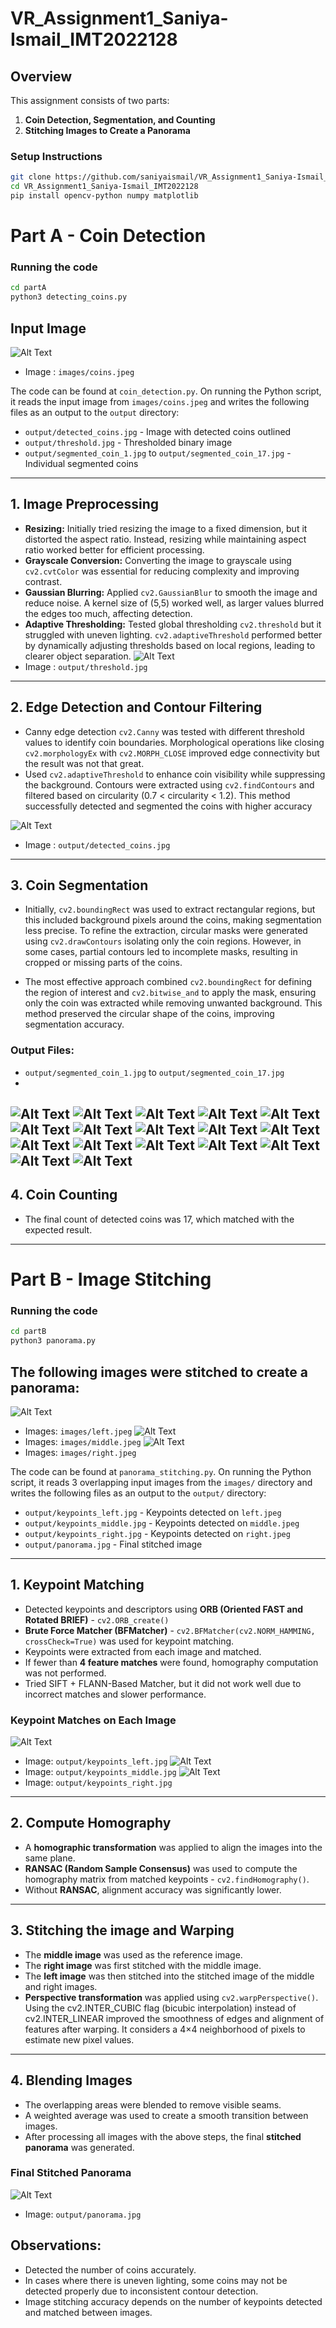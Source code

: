 # VR_Assignment1_Saniya-Ismail_IMT2022128

## Overview  
This assignment consists of two parts:  
1. **Coin Detection, Segmentation, and Counting**  
2. **Stitching Images to Create a Panorama**  

### Setup Instructions  
```bash
git clone https://github.com/saniyaismail/VR_Assignment1_Saniya-Ismail_IMT2022128.git
cd VR_Assignment1_Saniya-Ismail_IMT2022128
pip install opencv-python numpy matplotlib
```

# Part A - Coin Detection

### Running the code 
```bash
cd partA
python3 detecting_coins.py
```


## Input Image
![Alt Text](partA/images/coins.jpeg)
- Image : `images/coins.jpeg`

The code can be found at `coin_detection.py`. On running the Python script, it reads the input image from `images/coins.jpeg` and writes the following files as an output to the `output` directory:

- `output/detected_coins.jpg` - Image with detected coins outlined
- `output/threshold.jpg` - Thresholded binary image
- `output/segmented_coin_1.jpg` to `output/segmented_coin_17.jpg` - Individual segmented coins

---

## 1. Image Preprocessing

- **Resizing:** Initially tried resizing the image to a fixed dimension, but it distorted the aspect ratio. Instead, resizing while maintaining aspect ratio worked better for efficient processing.
- **Grayscale Conversion:** Converting the image to grayscale using `cv2.cvtColor` was essential for reducing complexity and improving contrast.
- **Gaussian Blurring:** Applied `cv2.GaussianBlur` to smooth the image and reduce noise. A kernel size of (5,5) worked well, as larger values blurred the edges too much, affecting detection.
- **Adaptive Thresholding:** Tested global thresholding `cv2.threshold` but it struggled with uneven lighting. `cv2.adaptiveThreshold` performed better by dynamically adjusting thresholds based on local regions, leading to clearer object separation.
![Alt Text](partA/output/threshold.jpg)
- Image : `output/threshold.jpg`
---

## 2. Edge Detection and Contour Filtering

- Canny edge detection `cv2.Canny` was tested with different threshold values to identify coin boundaries. Morphological operations like closing `cv2.morphologyEx` with `cv2.MORPH_CLOSE` improved edge connectivity but the result was not that great. 
- Used `cv2.adaptiveThreshold` to enhance coin visibility while suppressing the background. Contours were extracted using `cv2.findContours` and filtered based on circularity (0.7 < circularity < 1.2). This method successfully detected and segmented the coins with higher accuracy
  
![Alt Text](partA/output/detected_coins.jpg)
- Image : `output/detected_coins.jpg`

---

## 3. Coin Segmentation
- Initially, `cv2.boundingRect` was used to extract rectangular regions, but this included background pixels around the coins, making segmentation less precise. To refine the extraction, circular masks were generated using `cv2.drawContours` isolating only the coin regions. However, in some cases, partial contours led to incomplete masks, resulting in cropped or missing parts of the coins.

- The most effective approach combined `cv2.boundingRect` for defining the region of interest and `cv2.bitwise_and` to apply the mask, ensuring only the coin was extracted while removing unwanted background. This method preserved the circular shape of the coins, improving segmentation accuracy.

### Output Files:
- `output/segmented_coin_1.jpg` to `output/segmented_coin_17.jpg`
-
![Alt Text](partA/output/segmented_coin_1.jpg)
![Alt Text](partA/output/segmented_coin_2.jpg)
![Alt Text](partA/output/segmented_coin_3.jpg)
![Alt Text](partA/output/segmented_coin_4.jpg)
![Alt Text](partA/output/segmented_coin_5.jpg)
![Alt Text](partA/output/segmented_coin_6.jpg)
![Alt Text](partA/output/segmented_coin_7.jpg)
![Alt Text](partA/output/segmented_coin_8.jpg)
![Alt Text](partA/output/segmented_coin_9.jpg)
![Alt Text](partA/output/segmented_coin_10.jpg)
![Alt Text](partA/output/segmented_coin_11.jpg)
![Alt Text](partA/output/segmented_coin_12.jpg)
![Alt Text](partA/output/segmented_coin_13.jpg)
![Alt Text](partA/output/segmented_coin_14.jpg)
![Alt Text](partA/output/segmented_coin_15.jpg)
![Alt Text](partA/output/segmented_coin_16.jpg)
![Alt Text](partA/output/segmented_coin_17.jpg)
---

## 4. Coin Counting

- The final count of detected coins was 17, which matched with the expected result.

---
# Part B - Image Stitching

### Running the code
``` bash
cd partB
python3 panorama.py
```

## **The following images were stitched to create a panorama:**

![Alt Text](partB/images/left.jpeg)
- Images: `images/left.jpeg`
![Alt Text](partB/images/middle.jpeg)
- Images: `images/middle.jpeg`
![Alt Text](partB/images/right.jpeg)
- Images: `images/right.jpeg`

The code can be found at `panorama_stitching.py`. On running the Python script, it reads 3 overlapping input images from the `images/` directory and writes the following files as an output to the `output/` directory:

- `output/keypoints_left.jpg` - Keypoints detected on `left.jpeg`
- `output/keypoints_middle.jpg` - Keypoints detected on `middle.jpeg`
- `output/keypoints_right.jpg` - Keypoints detected on `right.jpeg`
- `output/panorama.jpg` - Final stitched image

---

## **1. Keypoint Matching**
- Detected keypoints and descriptors using **ORB (Oriented FAST and Rotated BRIEF)** - `cv2.ORB_create()`
- **Brute Force Matcher (BFMatcher)** - `cv2.BFMatcher(cv2.NORM_HAMMING, crossCheck=True)` was used for keypoint matching.
- Keypoints were extracted from each image and matched.
- If fewer than **4 feature matches** were found, homography computation was not performed.
- Tried SIFT + FLANN-Based Matcher, but it did not work well due to incorrect matches and slower performance.

### **Keypoint Matches on Each Image**
![Alt Text](partB/output/keypoints_left.jpg)
- Image: `output/keypoints_left.jpg`
![Alt Text](partB/output/keypoints_middle.jpg)
- Image: `output/keypoints_middle.jpg`
![Alt Text](partB/output/keypoints_right.jpg)
- Image: `output/keypoints_right.jpg`

---

## **2. Compute Homography**
- A **homographic transformation** was applied to align the images into the same plane.
- **RANSAC (Random Sample Consensus)** was used to compute the homography matrix from matched keypoints - `cv2.findHomography()`.
- Without **RANSAC**, alignment accuracy was significantly lower.

---

## **3. Stitching the image and Warping**
- The **middle image** was used as the reference image.
- The **right image** was first stitched with the middle image.
- The **left image** was then stitched into the stitched image of the middle and right images.
- **Perspective transformation** was applied using `cv2.warpPerspective()`. Using the cv2.INTER_CUBIC flag (bicubic interpolation) instead of cv2.INTER_LINEAR improved the smoothness of edges and alignment of features after warping. It considers a 4×4 neighborhood of pixels to estimate new pixel values.

---

## **4. Blending Images**
- The overlapping areas were blended to remove visible seams.
- A weighted average was used to create a smooth transition between images.
- After processing all images with the above steps, the final **stitched panorama** was generated.

### **Final Stitched Panorama**
![Alt Text](partB/output/panorama.jpg)
- Image: `output/panorama.jpg`


## Observations:

- Detected the number of coins accurately.
- In cases where there is uneven lighting, some coins may not be detected properly due to inconsistent contour detection.
- Image stitching accuracy depends on the number of keypoints detected and matched between images.
